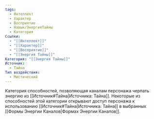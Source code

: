 ```yaml
---
tags:
  - Интеллект
  - Характер
  - Восприятие
  - Навык/ЭнергияТайны
  - Категория
Ссылки:
  - "[[Интеллект]]"
  - "[[Характер]]"
  - "[[Восприятие]]"
  - "[[Энергия Тайны]]"
Категория: "[[Энергия Тайны]]"
Источник:
  - Тайна
Тип воздействия:
  - Мистический
---
```

Категория способностей, позволяющая каналам персонажа черпать энергию из [[Источник#Тайна|Источника: Тайна]]. Некоторые из способностей этой категории открывают доступ персонажа к использованию [[Источник#Тайна|Источника: Тайна]] в выбранных [[Формы Энергии Каналов|Формах Энергии Каналов]]. 